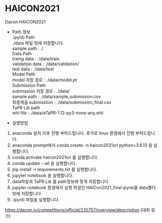 # HAICON2021
Dacon HAICON2021   


- Path 정보   
        .ipynb Path   
		./data 파일 밖에 저장합니다.   
		sample path : ./    
	Data Path         
		traing data : ./data/train          
		validation data : ./data/validation/         
		test data : ./data/test         
	Model Path          
		model 저장 경로 : ./data/model.pt        
	Submission Path                   
		submission 저장 경로 : ./data/                
		sample path : ./data/sample_submission.csv              
		최종제출 submisstion : ./data/submission_final.csv                   
	TaPR Lib path                  
		whl file : ./data/eTaPR-1.12-py3-none-any.whl                   
    
    
- 실행방법
1. anaconda 설치 이후 진행 부탁드립니다. 추가로 linux 환경에서 진행 부탁드립니다.
2. anaconda prompt에서 conda create -n haicon2021ori python=3.6.13 을 실행합니다.
3. conda activate haicon2021ori 를 실행합니다.
4. conda update --all 을 실행합니다.
5. pip install -r requirements.txt 를 실행합니다.
6. jupyter notebook 을 실행합니다.
7. data파일과 TaPR Lib 를 path정보에 맞게 저장합니다.
8. jupyter notebook 환경에서 실행 파일인 HAICon2021_final.ipynb를 data폴더 밖에 저장합니다.
9. .ipynb 파일을 실행합니다.


https://dacon.io/competitions/official/235757/overview/description (대회 링크)
